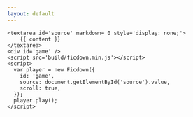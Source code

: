 ```yaml
---
layout: default
---
```


    <textarea id='source' markdown= 0 style='display: none;'>
        {{ content }}
    </textarea>
    <div id='game' />
    <script src='build/ficdown.min.js'></script>
    <script>
      var player = new Ficdown({
        id: 'game',
        source: document.getElementById('source').value,
        scroll: true,
      });
      player.play();
    </script>
